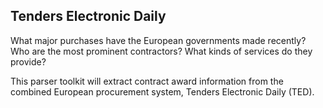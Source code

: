 ## Tenders Electronic Daily

What major purchases have the European governments made recently? Who
are the most prominent contractors? What kinds of services do they 
provide?

This parser toolkit will extract contract award information from the
combined European procurement system, Tenders Electronic Daily (TED).
